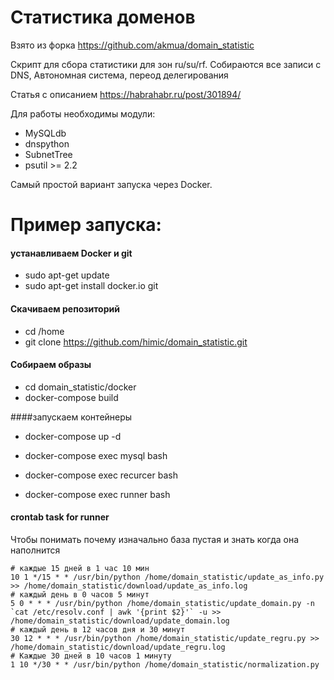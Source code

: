 # Статистика доменов

Взято из форка https://github.com/akmua/domain_statistic

Скрипт для сбора статистики для зон ru/su/rf. Собираются все записи c DNS, 
Автономная система, переод делегирования

Статья с описанием https://habrahabr.ru/post/301894/

Для работы необходимы модули:
- MySQLdb
- dnspython
- SubnetTree
- psutil >= 2.2

Самый простой вариант запуска через Docker.

# Пример запуска:

#### устанавливаем Docker и git

* sudo apt-get update 
* sudo apt-get install docker.io git

#### Скачиваем репозиторий

* cd /home
* git clone https://github.com/himic/domain_statistic.git

#### Собираем образы

* cd domain_statistic/docker
* docker-compose build

####запускаем контейнеры

* docker-compose up -d




* docker-compose exec mysql bash
* docker-compose exec recurcer bash
* docker-compose exec runner bash


#### crontab task for runner
Чтобы понимать почему изначально база пустая и знать когда она наполнится
~~~~
# каждые 15 дней в 1 час 10 мин
10 1 */15 * * /usr/bin/python /home/domain_statistic/update_as_info.py >> /home/domain_statistic/download/update_as_info.log
# каждый день в 0 часов 5 минут
5 0 * * * /usr/bin/python /home/domain_statistic/update_domain.py -n `cat /etc/resolv.conf | awk '{print $2}'` -u >> /home/domain_statistic/download/update_domain.log
# каждый день в 12 часов дня и 30 минут
30 12 * * * /usr/bin/python /home/domain_statistic/update_regru.py >> /home/domain_statistic/download/update_regru.log
# Каждые 30 дней в 10 часов 1 минуту
1 10 */30 * * /usr/bin/python /home/domain_statistic/normalization.py
~~~~